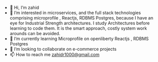 - 👋 Hi, I’m zahid
- 👀 I’m interested in microservices, and the full stack technologies comprising microprofile , Reactjs, RDBMS Postgres,
      because  I have an eye for Industrial Strength architectures. 
      I study Architectures before learning to code them. It is the smart approach, costly system work arounds can be avoided.
- 🌱 I’m currently learning  Microprofile on openliberty Reactjs , RDBMS Postgres
- 💞️ I’m looking to collaborate on  e-commerce projects
- 📫 How to reach me zahidr1000@gmail.com

<!---
zahidr/zahidr is a ✨ special ✨ repository because its `README.md` (this file) appears on your GitHub profile.
You can click the Preview link to take a look at your changes.
--->
